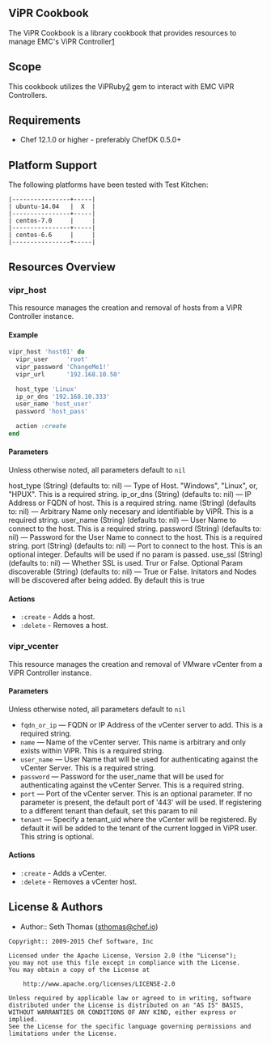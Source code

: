 ViPR Cookbook
-------------

The ViPR Cookbook is a library cookbook that provides resources to
manage EMC's ViPR Controller[1]

Scope
-----
This cookbook utilizes the ViPRuby[2] gem to interact with EMC ViPR Controllers.

Requirements
------------
- Chef 12.1.0 or higher - preferably ChefDK 0.5.0+

Platform Support
----------------
The following platforms have been tested with Test Kitchen:

```
|----------------+-----|
| ubuntu-14.04   |  X  | 
|----------------+-----|
| centos-7.0     |     | 
|----------------+-----|
| centos-6.6     |     | 
|----------------+-----|
```

Resources Overview
------------------

### vipr_host

This resource manages the creation and removal of hosts from a ViPR Controller instance.

#### Example
```ruby
vipr_host 'host01' do
  vipr_user     'root'
  vipr_password 'ChangeMe1!'
  vipr_url      '192.168.10.50'

  host_type 'Linux'
  ip_or_dns '192.168.10.333'
  user_name 'host_user'
  password 'host_pass'

  action :create
end
```

#### Parameters

Unless otherwise noted, all parameters default to `nil`

host_type (String) (defaults to: nil) — Type of Host. "Windows", "Linux", or, "HPUX". This is a required string.
ip_or_dns (String) (defaults to: nil) — IP Address or FQDN of host. This is a required string.
name (String) (defaults to: nil) — Arbitrary Name only necesary and identifiable by ViPR. This is a required string.
user_name (String) (defaults to: nil) — User Name to connect to the host. This is a required string.
password (String) (defaults to: nil) — Password for the User Name to connect to the host. This is a required string.
port (String) (defaults to: nil) — Port to connect to the host. This is an optional integer. Defaults will be used if no param is passed.
use_ssl (String) (defaults to: nil) — Whether SSL is used. Trur or False. Optional Param
discoverable (String) (defaults to: nil) — True or False. Initators and Nodes will be discovered after being added. By default this is true

#### Actions

- `:create` - Adds a host.
- `:delete` - Removes a host.

### vipr_vcenter

This resource manages the creation and removal of VMware vCenter from a ViPR Controller instance.

#### Parameters

Unless otherwise noted, all parameters default to `nil` 

- `fqdn_or_ip`  — FQDN or IP Address of the vCenter server to add. This is a required string.
- `name` — Name of the vCenter server. This name is arbitrary and only exists within ViPR. This is a required string.
- `user_name` — User Name that will be used for authenticating against the vCenter Server. This is a required string.
- `password` — Password for the user_name that will be used for authenticating against the vCenter Server. This is a required string.
- `port` — Port of the vCenter server. This is an optional parameter. If no parameter is present, the default port of '443' will be used. If registering to a different tenant than default, set this param to nil
- `tenant` — Specify a tenant_uid where the vCenter will be registered. By default it will be added to the tenant of the current logged in ViPR user. This string is optional.

#### Actions

- `:create` - Adds a vCenter.
- `:delete` - Removes a vCenter host.

[1]: http://www.emc.com/techpubs/vipr/what_is_vipr-3.htm
[2]: https://github.com/emccode/Vipruby

License & Authors
-----------------
- Author:: Seth Thomas (<sthomas@chef.io>)

```text
Copyright:: 2009-2015 Chef Software, Inc

Licensed under the Apache License, Version 2.0 (the "License");
you may not use this file except in compliance with the License.
You may obtain a copy of the License at

    http://www.apache.org/licenses/LICENSE-2.0

Unless required by applicable law or agreed to in writing, software
distributed under the License is distributed on an "AS IS" BASIS,
WITHOUT WARRANTIES OR CONDITIONS OF ANY KIND, either express or implied.
See the License for the specific language governing permissions and
limitations under the License.
```
